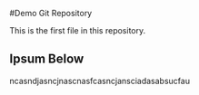 #Demo Git Repository

This is the first file in this repository.

## Ipsum Below

ncasndjasncjnascnasfcasncjansciadasabsucfau
